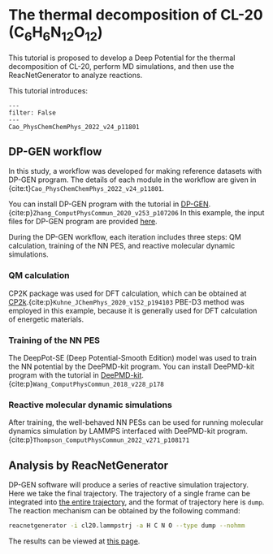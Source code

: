 # The thermal decomposition of CL-20 (C<sub>6</sub>H<sub>6</sub>N<sub>12</sub>O<sub>12</sub>)

This tutorial is proposed to develop a Deep Potential for the thermal decomposition of CL-20, perform MD simulations, and then use the ReacNetGenerator to analyze reactions.

This tutorial introduces:

```{bibliography}
---
filter: False
---
Cao_PhysChemChemPhys_2022_v24_p11801
```

## DP-GEN workflow

In this study, a workflow was developed for making reference datasets with DP-GEN program. The details of each module in the workflow are given in {cite:t}`Cao_PhysChemChemPhys_2022_v24_p11801`.

You can install DP-GEN program with the tutorial in [DP-GEN](https://github.com/deepmodeling/dpgen).{cite:p}`Zhang_ComputPhysCommun_2020_v253_p107206`
In this example, the input files for DP-GEN program are provided [here](https://github.com/tongzhugroup/NNREAX/blob/cbb5cbf3eb3b89919ee555147427e071c012f37a/cl20/cl20_v1.yaml).

During the DP-GEN workflow, each iteration includes three steps: QM calculation, training of the NN PES, and reactive molecular dynamic simulations.

### QM calculation

CP2K package was used for DFT calculation, which can be obtained at [CP2k](https://github.com/cp2k/cp2k).{cite:p}`Kuhne_JChemPhys_2020_v152_p194103`
PBE-D3 method was employed in this example, because it is generally used for DFT calculation of energetic materials.

### Training of the NN PES

The DeepPot-SE (Deep Potential-Smooth Edition) model was used to train the NN potential by the DeePMD-kit program.
You can install DeePMD-kit program with the tutorial in [DeePMD-kit](https://github.com/deepmodeling/deepmd-kit).{cite:p}`Wang_ComputPhysCommun_2018_v228_p178`

### Reactive molecular dynamic simulations

After training, the well-behaved NN PESs can be used for running molecular dynamics simulation by LAMMPS interfaced with DeePMD-kit program.{cite:p}`Thompson_ComputPhysCommun_2022_v271_p108171`

## Analysis by ReacNetGenerator

DP-GEN software will produce a series of reactive simulation trajectory.
Here we take the final trajectory.
The trajectory of a single frame can be integrated into [the entire trajectory](https://github.com/tongzhugroup/TRAJREAX/blob/f10a5c2cab77d3f3b659d9dd08256ae7b27c2820/cl20/cl20.lammpstrj), and the format of trajectory here is `dump`. The reaction mechanism can be obtained by the following command:

```sh
reacnetgenerator -i cl20.lammpstrj -a H C N O --type dump --nohmm
```

The results can be viewed at <a href="../report.html?jdata=https://fastly.jsdelivr.net/gh/tongzhugroup/TRAJREAX@f10a5c2cab77d3f3b659d9dd08256ae7b27c2820/cl20/cl20.json&">this page</a>.
